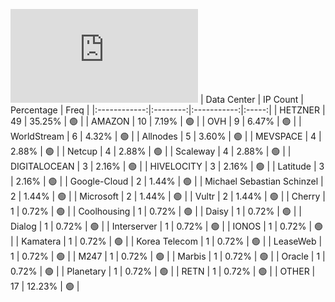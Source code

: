 ![Diagramm](https://github.com/111STAVR111/props/blob/main/Celestia/Testnet/Decentralization/1/README.md)
| Data Center | IP Count | Percentage | Freq |
|:------------:|:--------:|:-----------:|:-----:|
| HETZNER | 49 | 35.25% | 🟢 |
| AMAZON | 10 | 7.19% | 🟢 |
| OVH | 9 | 6.47% | 🟢 |
| WorldStream | 6 | 4.32% | 🟢 |
| Allnodes | 5 | 3.60% | 🟢 |
| MEVSPACE | 4 | 2.88% | 🟢 |
| Netcup | 4 | 2.88% | 🟢 |
| Scaleway | 4 | 2.88% | 🟢 |
| DIGITALOCEAN | 3 | 2.16% | 🟢 |
| HIVELOCITY | 3 | 2.16% | 🟢 |
| Latitude | 3 | 2.16% | 🟢 |
| Google-Cloud | 2 | 1.44% | 🟢 |
| Michael Sebastian Schinzel | 2 | 1.44% | 🟢 |
| Microsoft | 2 | 1.44% | 🟢 |
| Vultr | 2 | 1.44% | 🟢 |
| Cherry | 1 | 0.72% | 🟢 |
| Coolhousing | 1 | 0.72% | 🟢 |
| Daisy | 1 | 0.72% | 🟢 |
| Dialog | 1 | 0.72% | 🟢 |
| Interserver | 1 | 0.72% | 🟢 |
| IONOS | 1 | 0.72% | 🟢 |
| Kamatera | 1 | 0.72% | 🟢 |
| Korea Telecom | 1 | 0.72% | 🟢 |
| LeaseWeb | 1 | 0.72% | 🟢 |
| M247 | 1 | 0.72% | 🟢 |
| Marbis | 1 | 0.72% | 🟢 |
| Oracle | 1 | 0.72% | 🟢 |
| Planetary | 1 | 0.72% | 🟢 |
| RETN | 1 | 0.72% | 🟢 |
| OTHER | 17 | 12.23% | 🟢 |